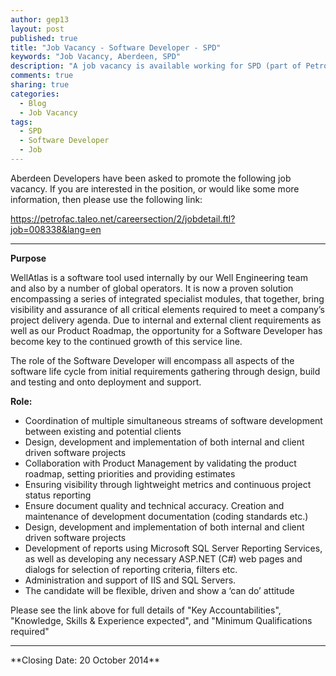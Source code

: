 ```yaml
---
author: gep13
layout: post
published: true
title: "Job Vacancy - Software Developer - SPD"
keywords: "Job Vacancy, Aberdeen, SPD"
description: "A job vacancy is available working for SPD (part of Petrofac) in Aberdeen as a Software Developer, if you are interested, please visit link"
comments: true
sharing: true
categories: 
  - Blog
  - Job Vacancy
tags: 
  - SPD
  - Software Developer
  - Job
---
```


Aberdeen Developers have been asked to promote the following job vacancy.  If you are interested in the position, or would like some more information, then please use the following link:

https://petrofac.taleo.net/careersection/2/jobdetail.ftl?job=008338&lang=en

<hr />

**Purpose**

WellAtlas is a software tool used internally by our Well Engineering team and also by a number of global operators. It is now a proven solution encompassing a series of integrated specialist modules, that together, bring visibility and assurance of all critical elements required to meet a company’s project delivery agenda. Due to internal and external client requirements as well as our Product Roadmap, the opportunity for a Software Developer has become key to the continued growth of this service line.
 
The role of the Software Developer will encompass all aspects of the software life cycle from initial requirements gathering through design, build and testing and onto deployment and support.

**Role:**

* Coordination of multiple simultaneous streams of software development between existing and potential clients
* Design, development and implementation of both internal and client driven software projects
* Collaboration with Product Management by validating the product roadmap, setting priorities and providing estimates
* Ensuring visibility through lightweight metrics and continuous project status reporting
* Ensure document quality and technical accuracy. Creation and maintenance of development documentation (coding standards etc.)
* Design, development and implementation of both internal and client driven software projects
* Development of reports using Microsoft SQL Server Reporting Services, as well as developing any necessary ASP.NET (C#) web pages and dialogs for selection of reporting criteria, filters etc.
* Administration and support of IIS and SQL Servers.
* The candidate will be flexible, driven and show a ‘can do’ attitude

Please see the link above for full details of "Key Accountabilities", "Knowledge, Skills & Experience expected", and "Minimum Qualifications required"
<hr />
**Closing Date: 20 October 2014**
